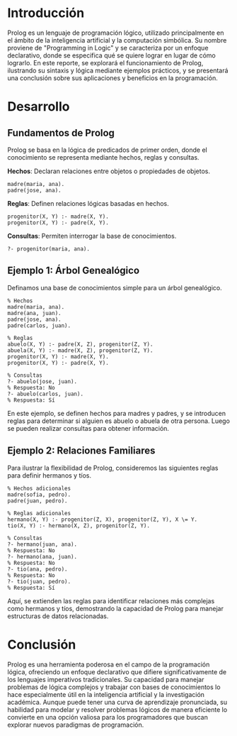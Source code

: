 # Introducción
Prolog es un lenguaje de programación lógico, utilizado principalmente en el ámbito de la inteligencia artificial y la computación simbólica. Su nombre proviene de "Programming in Logic" y se caracteriza por un enfoque declarativo, donde se especifica qué se quiere lograr en lugar de cómo lograrlo. En este reporte, se explorará el funcionamiento de Prolog, ilustrando su sintaxis y lógica mediante ejemplos prácticos, y se presentará una conclusión sobre sus aplicaciones y beneficios en la programación.

# Desarrollo
## Fundamentos de Prolog

Prolog se basa en la lógica de predicados de primer orden, donde el conocimiento se representa mediante hechos, reglas y consultas.

**Hechos**: Declaran relaciones entre objetos o propiedades de objetos.

    madre(maria, ana).
    padre(jose, ana).

**Reglas**: Definen relaciones lógicas basadas en hechos.

    progenitor(X, Y) :- madre(X, Y).
    progenitor(X, Y) :- padre(X, Y).

**Consultas**: Permiten interrogar la base de conocimientos.

    ?- progenitor(maria, ana).

## Ejemplo 1: Árbol Genealógico
Definamos una base de conocimientos simple para un árbol genealógico.

    % Hechos
    madre(maria, ana).
    madre(ana, juan).
    padre(jose, ana).
    padre(carlos, juan).

    % Reglas
    abuelo(X, Y) :- padre(X, Z), progenitor(Z, Y).
    abuela(X, Y) :- madre(X, Z), progenitor(Z, Y).
    progenitor(X, Y) :- madre(X, Y).
    progenitor(X, Y) :- padre(X, Y).

    % Consultas
    ?- abuelo(jose, juan).
    % Respuesta: No
    ?- abuelo(carlos, juan).
    % Respuesta: Sí

En este ejemplo, se definen hechos para madres y padres, y se introducen reglas para determinar si alguien es abuelo o abuela de otra persona. Luego se pueden realizar consultas para obtener información.

## Ejemplo 2: Relaciones Familiares
Para ilustrar la flexibilidad de Prolog, consideremos las siguientes reglas para definir hermanos y tíos.

    % Hechos adicionales
    madre(sofia, pedro).
    padre(juan, pedro).

    % Reglas adicionales
    hermano(X, Y) :- progenitor(Z, X), progenitor(Z, Y), X \= Y.
    tio(X, Y) :- hermano(X, Z), progenitor(Z, Y).

    % Consultas
    ?- hermano(juan, ana).
    % Respuesta: No
    ?- hermano(ana, juan).
    % Respuesta: No
    ?- tio(ana, pedro).
    % Respuesta: No
    ?- tio(juan, pedro).
    % Respuesta: Sí

Aquí, se extienden las reglas para identificar relaciones más complejas como hermanos y tíos, demostrando la capacidad de Prolog para manejar estructuras de datos relacionadas.

# Conclusión

Prolog es una herramienta poderosa en el campo de la programación lógica, ofreciendo un enfoque declarativo que difiere significativamente de los lenguajes imperativos tradicionales. Su capacidad para manejar problemas de lógica complejos y trabajar con bases de conocimientos lo hace especialmente útil en la inteligencia artificial y la investigación académica. Aunque puede tener una curva de aprendizaje pronunciada, su habilidad para modelar y resolver problemas lógicos de manera eficiente lo convierte en una opción valiosa para los programadores que buscan explorar nuevos paradigmas de programación.
